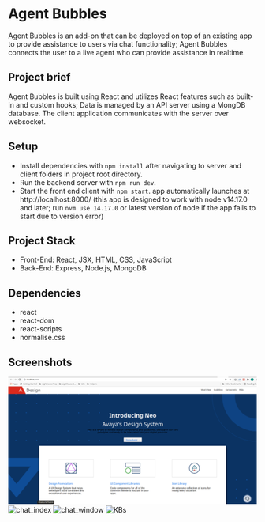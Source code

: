 # Agent Bubbles

Agent Bubbles is an add-on that can be deployed on top of an existing app to provide assistance to users via chat functionality; Agent Bubbles connects the user to a live agent who can provide assistance in realtime.

## Project brief

 Agent Bubbles is built using React and utilizes React features such as built-in and custom hooks;
 Data is managed by an API server using a MongDB database. The client application communicates with the server over websocket.

## Setup

- Install dependencies with `npm install` after navigating to server and client folders in project root directory.
- Run the backend server with `npm run dev`.
- Start the front end client with `npm start`. app automatically launches at http://localhost:8000/
  (this app is designed to work with node v14.17.0 and later; run `nvm use 14.17.0` or latest version of node if the app fails to start due to version error)

## Project Stack

- Front-End: React, JSX, HTML, CSS, JavaScript
- Back-End: Express, Node.js, MongoDB

## Dependencies

- react
- react-dom
- react-scripts
- normalise.css

## Screenshots
![ index_page ](docs/index_page.png)
![ chat_index ](docs/)
![ chat_window ](docs/)
![ KBs ](docs/)